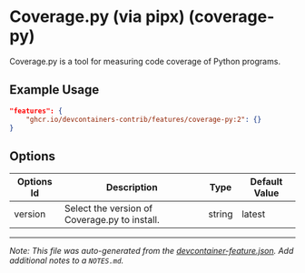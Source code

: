 
# Coverage.py (via pipx) (coverage-py)

Coverage.py is a tool for measuring code coverage of Python programs.

## Example Usage

```json
"features": {
    "ghcr.io/devcontainers-contrib/features/coverage-py:2": {}
}
```

## Options

| Options Id | Description | Type | Default Value |
|-----|-----|-----|-----|
| version | Select the version of Coverage.py to install. | string | latest |



---

_Note: This file was auto-generated from the [devcontainer-feature.json](https://github.com/devcontainers-contrib/features/blob/main/src/coverage-py/devcontainer-feature.json).  Add additional notes to a `NOTES.md`._
